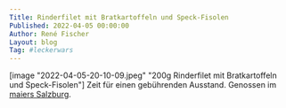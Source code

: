 ```yaml
---
Title: Rinderfilet mit Bratkartoffeln und Speck-Fisolen
Published: 2022-04-05 00:00:00
Author: René Fischer
Layout: blog
Tag: #leckerwars
---
```


[image "2022-04-05-20-10-09.jpeg" "200g Rinderfilet mit Bratkartoffeln und Speck-Fisolen"]
Zeit für einen gebührenden Ausstand. Genossen im [maiers Salzburg](https://www.maiers-salzburg.at/).